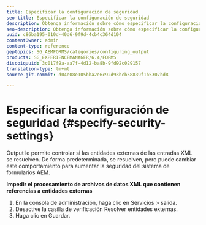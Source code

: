 ```yaml
---
title: Especificar la configuración de seguridad
seo-title: Especificar la configuración de seguridad
description: Obtenga información sobre cómo especificar la configuración de seguridad.
seo-description: Obtenga información sobre cómo especificar la configuración de seguridad.
uuid: c86ba195-010d-40d6-9f9d-4cb4c364d104
contentOwner: admin
content-type: reference
geptopics: SG_AEMFORMS/categories/configuring_output
products: SG_EXPERIENCEMANAGER/6.4/FORMS
discoiquuid: 3c017f9a-aa7f-4d12-ba8b-9fd92c029157
translation-type: tm+mt
source-git-commit: d04e08e105bba2e6c92d93bcb58839f1b5307bd8

---
```



# Especificar la configuración de seguridad {#specify-security-settings}

Output le permite controlar si las entidades externas de las entradas XML se resuelven. De forma predeterminada, se resuelven, pero puede cambiar este comportamiento para aumentar la seguridad del sistema de formularios AEM.

**Impedir el procesamiento de archivos de datos XML que contienen referencias a entidades externas**

1. En la consola de administración, haga clic en Servicios > salida.
1. Desactive la casilla de verificación Resolver entidades externas.
1. Haga clic en Guardar.

